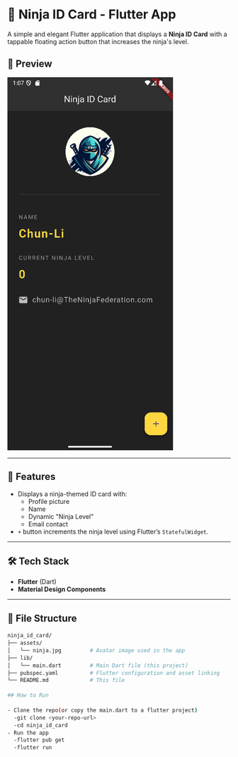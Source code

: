 # 🥷 Ninja ID Card - Flutter App

A simple and elegant Flutter application that displays a **Ninja ID Card** with a tappable floating action button that increases the ninja's level.

## 📱 Preview
![img.png](img.png)

---

## 🚀 Features

- Displays a ninja-themed ID card with:
    - Profile picture
    - Name
    - Dynamic "Ninja Level"
    - Email contact
- `+` button increments the ninja level using Flutter’s `StatefulWidget`.

---

## 🛠️ Tech Stack

- **Flutter** (Dart)
- **Material Design Components**

---

## 📂 File Structure

```bash
ninja_id_card/
├── assets/
│   └── ninja.jpg         # Avatar image used in the app
├── lib/
│   └── main.dart         # Main Dart file (this project)
├── pubspec.yaml          # Flutter configuration and asset linking
└── README.md             # This file

## How to Run

- Clone the repo(or copy the main.dart to a flutter project)
  -git clone <your-repo-url>
  -cd ninja_id_card
- Run the app
  -flutter pub get
  -flutter run